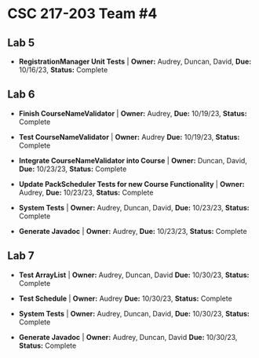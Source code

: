 # CSC 217-203 Team #4

## Lab 5

- **RegistrationManager Unit Tests** | **Owner:** Audrey, Duncan, David, **Due:** 10/16/23, **Status:** Complete

## Lab 6

- **Finish CourseNameValidator** | **Owner:** Audrey, **Due:** 10/19/23, **Status:** Complete

- **Test CourseNameValidator** | **Owner:** Audrey **Due:** 10/19/23, **Status:** Complete

- **Integrate CourseNameValidator into Course** | **Owner:** Duncan, David, **Due:** 10/23/23, **Status:** Complete

- **Update PackScheduler Tests for new Course Functionality** | **Owner:** Audrey, **Due:** 10/23/23, **Status:** Complete

- **System Tests** | **Owner:** Audrey, Duncan, David, **Due:** 10/23/23, **Status:** Complete

- **Generate Javadoc** | **Owner:** Audrey, **Due:** 10/23/23, **Status:** Complete

## Lab 7

- **Test ArrayList** | **Owner:** Audrey, Duncan, David **Due:** 10/30/23, **Status:** Complete

- **Test Schedule** | **Owner:** Audrey **Due:** 10/30/23, **Status:** Complete

- **System Tests** | **Owner:** Audrey, Duncan, David, **Due:** 10/30/23, **Status:** Complete

- **Generate Javadoc** | **Owner:** Audrey, Duncan, David **Due:** 10/30/23, **Status:** Complete
